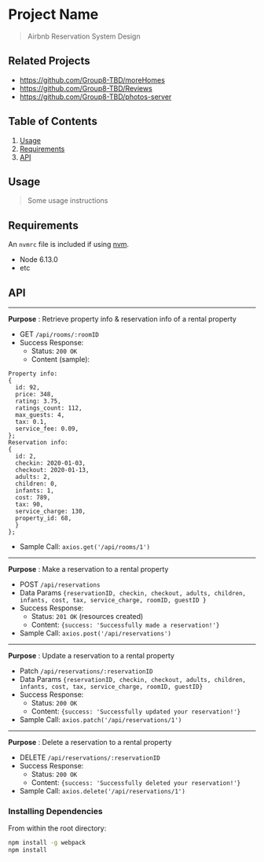 # Project Name

> Airbnb Reservation System Design

## Related Projects
  - https://github.com/Group8-TBD/moreHomes
  - https://github.com/Group8-TBD/Reviews
  - https://github.com/Group8-TBD/photos-server

## Table of Contents

1. [Usage](#Usage)
1. [Requirements](#requirements)
1. [API](#API)

## Usage

> Some usage instructions

## Requirements

An `nvmrc` file is included if using [nvm](https://github.com/creationix/nvm).

- Node 6.13.0
- etc

## API

______________________________________________________

**Purpose** : Retrieve property info & reservation info of a rental property
- GET `/api/rooms/:roomID`
- Success Response:
  - Status: `200 OK`
  - Content (sample):
```
Property info:
{
  id: 92,
  price: 348,
  rating: 3.75,
  ratings_count: 112,
  max_guests: 4,
  tax: 0.1,
  service_fee: 0.09,
};
Reservation info:
{
  id: 2,
  checkin: 2020-01-03,
  checkout: 2020-01-13,
  adults: 2,
  children: 0,
  infants: 1,
  cost: 789,
  tax: 90,
  service_charge: 130,
  property_id: 68,
  }
};
```
- Sample Call: `axios.get('/api/rooms/1')`
______________________________________________________

**Purpose** : Make a reservation to a rental property
- POST `/api/reservations`
- Data Params `{reservationID, checkin, checkout, adults, children, infants, cost, tax, service_charge, roomID, guestID }`
- Success Response:
  - Status: `201 OK` (resources created)
  - Content: `{success: 'Successfully made a reservation!'}`
- Sample Call: `axios.post('/api/reservations')`
______________________________________________________

**Purpose** : Update a reservation to a rental property
- Patch `/api/reservations/:reservationID`
- Data Params `{reservationID, checkin, checkout, adults, children, infants, cost, tax, service_charge, roomID, guestID}`
- Success Response:
  - Status: `200 OK`
  - Content: `{success: 'Successfully updated your reservation!'}`
- Sample Call: `axios.patch('/api/reservations/1')`

______________________________________________________

**Purpose** : Delete a reservation to a rental property
- DELETE `/api/reservations/:reservationID`
- Success Response:
  - Status: `200 OK`
  - Content: `{success: 'Successfully deleted your reservation!'}`
- Sample Call: `axios.delete('/api/reservations/1')`


### Installing Dependencies

From within the root directory:

```sh
npm install -g webpack
npm install
```